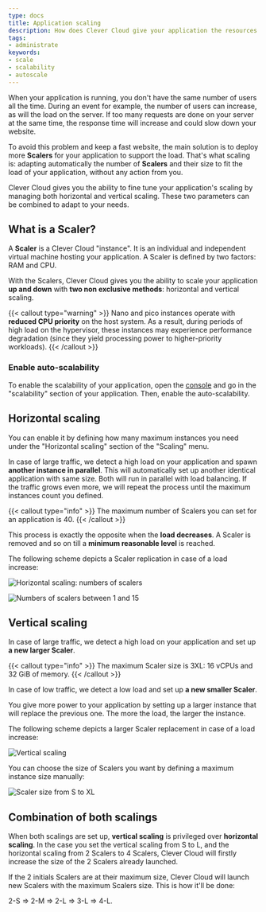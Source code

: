 ```yaml
---
type: docs
title: Application scaling
description: How does Clever Cloud give your application the resources it needs?
tags:
- administrate
keywords:
- scale
- scalability
- autoscale
---
```


When your application is running, you don't have the same number of users all the time. During an event for example,
the number of users can increase, as will the load on the server. If too many requests are done on your
server at the same time, the response time will increase and could slow down your website.

To avoid this problem and keep a fast website, the main solution is to deploy more **Scalers** for your application to
support the load. That's what scaling is: adapting automatically the number of **Scalers** and their size to fit the
load of your application, without any action from you.

Clever Cloud gives you the ability to fine tune your application's scaling by managing both horizontal and vertical
scaling. These two parameters can be combined to adapt to your needs.

## What is a Scaler?

A **Scaler** is a Clever Cloud "instance". It is an individual and independent virtual machine hosting your application. A Scaler is defined by two factors: RAM and CPU.

With the Scalers, Clever Cloud gives you the ability to scale your application **up and down** with **two non
exclusive methods**: horizontal and vertical scaling.

{{< callout type="warning" >}}
  Nano and pico instances operate with **reduced CPU priority** on the host system. As a result, during periods of high load on the hypervisor, these instances may experience performance degradation (since they yield processing power to higher-priority workloads).
{{< /callout >}}

### Enable auto-scalability

To enable the scalability of your application, open the [console](https://console.clever-cloud.com/) and go in the
"scalability" section of your application. Then, enable the auto-scalability.

## Horizontal scaling

You can enable it by defining how many maximum instances you need under the "Horizontal scaling" section of the "Scaling" menu.

In case of large traffic, we detect a high load on your application and spawn **another instance in parallel**.
This will automatically set up another identical application with same size. Both will run in parallel with load
balancing. If the traffic grows even more, we will repeat the process until the maximum instances count you defined.

{{< callout type="info" >}}
The maximum number of Scalers you can set for an application is 40.
{{< /callout >}}

This process is exactly the opposite when the **load decreases**. A Scaler is removed and so on till a **minimum
reasonable level** is reached.

The following scheme depicts a Scaler replication in case of a load increase:

![Horizontal scaling: numbers of scalers](/images/doc/scaling_horizontal_scheme.jpg "Horizontal scaling: you can define the min and max numbers of Scalers you need.")

![Numbers of scalers between 1 and 15](/images/doc/select-scalab-horizontal.png "Horizontal scaling: the amount of Scalers will evolve between 1 and 15.")

## Vertical scaling

In case of large traffic, we detect a high load on your application and set up **a new larger Scaler**.

{{< callout type="info" >}}
The maximum Scaler size is 3XL: 16 vCPUs and 32 GiB of memory.
{{< /callout >}}

In case of low traffic, we detect a low load and set up **a new smaller Scaler**.

You give more power to your application by setting up a larger instance that will replace the previous one. The more the
load, the larger the instance.

The following scheme depicts a larger Scaler replacement in case of a load increase:

![Vertical scaling](/images/doc/scaling_vertical_scheme.jpg "Vertical scaling")

You can choose the size of Scalers you want by defining a maximum instance size manually:

![Scaler size from S to XL](/images/doc/select-scalab.png "Vertical scaling: the Scaler size will go from S to XL.")

## Combination of both scalings

When both scalings are set up, **vertical scaling** is privileged over **horizontal scaling**. In the case you set the
vertical scaling from S to L, and the horizontal scaling from 2 Scalers to 4 Scalers, Clever Cloud will firstly increase
the size of the 2 Scalers already launched.

If the 2 initials Scalers are at their maximum size, Clever Cloud will launch new Scalers with the maximum Scalers size.
This is how it'll be done:

2-S => 2-M => 2-L => 3-L => 4-L.
